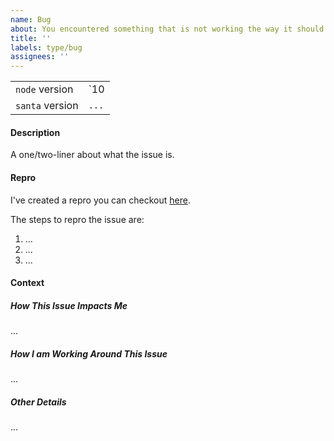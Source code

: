 ```yaml
---
name: Bug
about: You encountered something that is not working the way it should
title: ''
labels: type/bug
assignees: ''
---
```


|                 |           |
| --------------- | --------- |
| `node` version  | `10 | 12` |
| `santa` version | `...`     |

#### Description

A one/two-liner about what the issue is.

#### Repro

I've created a repro you can checkout [here](https://todo).

The steps to repro the issue are:

1. ...
2. ...
3. ...

#### Context

##### How This Issue Impacts Me

...

##### How I am Working Around This Issue

...

##### Other Details

...
